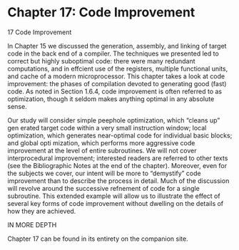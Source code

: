 # Chapter 17: Code Improvement

17 Code Improvement

In Chapter 15 we discussed the generation, assembly, and linking of target  code in the back end of a compiler. The techniques we presented led to correct  but highly suboptimal code: there were many redundant computations, and in­ effcient use of the registers, multiple functional units, and cache of a modern  microprocessor. This chapter takes a look at code improvement: the  phases  of   compilation devoted to generating good (fast) code. As noted in Section 1.6.4,  code improvement is often referred to as optimization, though it seldom makes  anything optimal in any absolute sense.

Our study will consider simple peephole optimization, which “cleans up” gen­ erated target code within a very small instruction window; local optimization,  which generates near-optimal code for individual basic blocks; and global opti­ mization, which performs more aggressive code improvement at the level of entire  subroutines. We will not cover interprocedural improvement; interested readers  are referred to other texts (see the Bibliographic Notes at the end of the chapter).  Moreover, even for the subjects we cover, our intent will be more to “demystify”  code improvement than to describe the process in detail. Much of the discussion  will revolve around the successive refnement of code for a single subroutine. This  extended example will allow us to illustrate the effect of several key forms of code  improvement without dwelling on the details of how they are achieved.

IN MORE DEPTH

Chapter 17 can be found in its entirety on the companion site.

